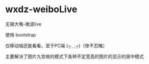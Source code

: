 # wxdz-weiboLive
无锡大嘴-微波live

使用 bootstrap

仅移动端还能看看，至于PC端 (┬＿┬)（惨不忍睹）

主要解决了图片九宫格的模式下各种不定宽高的图片的显示的居中模式
